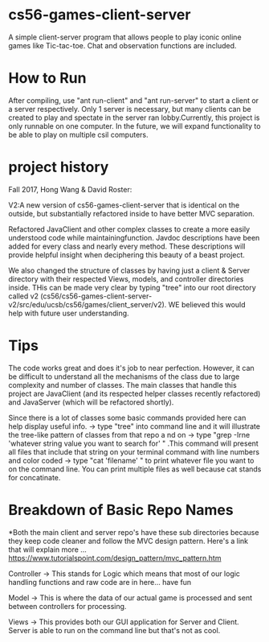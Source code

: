 cs56-games-client-server
========================
A simple client-server program that allows people to play iconic online games like Tic-tac-toe. Chat and observation functions are included.

How to Run
==========
After compiling, use "ant run-client" and "ant run-server" to start a client or a server respectively.
Only 1 server is necessary, but many clients can be created to play and spectate in the server ran lobby.Currently, this project is only runnable on one computer. In the future, we will expand functionality to be able to play on multiple csil computers.

project history
===============
Fall 2017, Hong Wang & David Roster:

V2:A new version of cs56-games-client-server that is identical on the outside, but substantially refactored inside to have better MVC separation.

Refactored JavaClient and other complex classes to create a more easily understood code while maintainingfunction. Javdoc descriptions have been added for every class and nearly every method. These descriptions will provide helpful insight when deciphering this beauty of a beast project.

We also changed the structure of classes by having just a client & Server directory with their respected Views, models, and controller directories inside. THis can be made very clear by typing "tree" into our root directory called v2 (cs56/cs56-games-client-server-v2/src/edu/ucsb/cs56/games/client_server/v2). WE believed this would help with future user understanding.


Tips
==============
The code works great and does it's job to near perfection. However, it can be difficult to understand all the mechanisms of the class due to large complexity and number of classes. The main classes that handle this project are JavaClient (and its respected helper classes recently refactored) and JavaServer (which will be refactored shortly).

Since there is a lot of classes some basic commands provided here can help display useful info.
-> type "tree" into command line and it will illustrate the tree-like pattern of classes from that repo a	nd on
-> type "grep -Irne 'whatever string value you want to search for' " .This command will present all files 	that include that string on your terminal command with line numbers and color coded
-> type "cat 'filename' " to print whatever file you want to on the command line. You can print multiple files as well because cat stands for concatinate. 

Breakdown of Basic Repo Names
=================================
*Both the main client and server repo's have these sub directories because they keep code cleaner and follow the MVC design pattern. Here's a link that will explain more ... https://www.tutorialspoint.com/design_pattern/mvc_pattern.htm

Controller -> This stands for Logic which means that most of our logic handling 	functions and raw code are in here... have fun

Model -> This is where the data of our actual game is processed and sent between 	controllers for processing.

Views -> This provides both our GUI application for Server and Client. Server is 	able to run on the command line but that's not as cool.  
